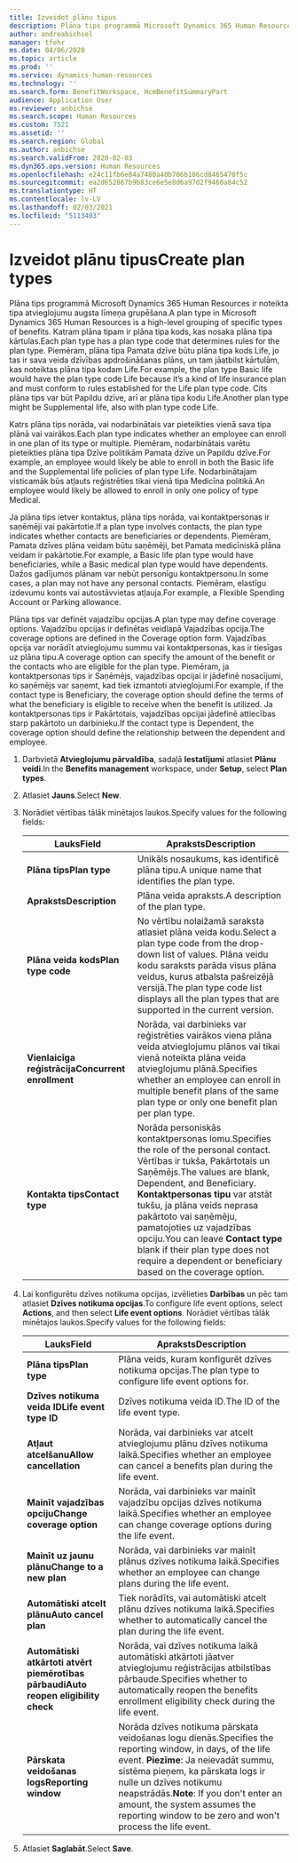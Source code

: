 ```yaml
---
title: Izveidot plānu tipus
description: Plāna tips programmā Microsoft Dynamics 365 Human Resources ir noteikta tipa atvieglojumu augsta līmeņa grupēšana. Katram plāna tipam ir plāna tipa kods, kas nosaka plāna tipa kārtulas.
author: andreabichsel
manager: tfehr
ms.date: 04/06/2020
ms.topic: article
ms.prod: ''
ms.service: dynamics-human-resources
ms.technology: ''
ms.search.form: BenefitWorkspace, HcmBenefitSummaryPart
audience: Application User
ms.reviewer: anbichse
ms.search.scope: Human Resources
ms.custom: 7521
ms.assetid: ''
ms.search.region: Global
ms.author: anbichse
ms.search.validFrom: 2020-02-03
ms.dyn365.ops.version: Human Resources
ms.openlocfilehash: e24c11fb6e84a7480a40b706b106cd8465470f5c
ms.sourcegitcommit: ea2d652867b9b83ce6e5e8d6a97d2f9460a84c52
ms.translationtype: HT
ms.contentlocale: lv-LV
ms.lasthandoff: 02/03/2021
ms.locfileid: "5113403"
---
```

# <a name="create-plan-types"></a><span data-ttu-id="564ed-104">Izveidot plānu tipus</span><span class="sxs-lookup"><span data-stu-id="564ed-104">Create plan types</span></span>

<span data-ttu-id="564ed-105">Plāna tips programmā Microsoft Dynamics 365 Human Resources ir noteikta tipa atvieglojumu augsta līmeņa grupēšana.</span><span class="sxs-lookup"><span data-stu-id="564ed-105">A plan type in Microsoft Dynamics 365 Human Resources is a high-level grouping of specific types of benefits.</span></span> <span data-ttu-id="564ed-106">Katram plāna tipam ir plāna tipa kods, kas nosaka plāna tipa kārtulas.</span><span class="sxs-lookup"><span data-stu-id="564ed-106">Each plan type has a plan type code that determines rules for the plan type.</span></span> <span data-ttu-id="564ed-107">Piemēram, plāna tipa Pamata dzīve būtu plāna tipa kods Life, jo tas ir sava veida dzīvības apdrošināšanas plāns, un tam jāatbilst kārtulām, kas noteiktas plāna tipa kodam Life.</span><span class="sxs-lookup"><span data-stu-id="564ed-107">For example, the plan type Basic life would have the plan type code Life because it’s a kind of life insurance plan and must conform to rules established for the Life plan type code.</span></span> <span data-ttu-id="564ed-108">Cits plāna tips var būt Papildu dzīve, arī ar plāna tipa kodu Life.</span><span class="sxs-lookup"><span data-stu-id="564ed-108">Another plan type might be Supplemental life, also with plan type code Life.</span></span>

<span data-ttu-id="564ed-109">Katrs plāna tips norāda, vai nodarbinātais var pieteikties vienā sava tipa plānā vai vairākos.</span><span class="sxs-lookup"><span data-stu-id="564ed-109">Each plan type indicates whether an employee can enroll in one plan of its type or multiple.</span></span> <span data-ttu-id="564ed-110">Piemēram, nodarbinātais varētu pieteikties plāna tipa Dzīve politikām Pamata dzīve un Papildu dzīve.</span><span class="sxs-lookup"><span data-stu-id="564ed-110">For example, an employee would likely be able to enroll in both the Basic life and the Supplemental life policies of plan type Life.</span></span> <span data-ttu-id="564ed-111">Nodarbinātajam visticamāk būs atļauts reģistrēties tikai vienā tipa Medicīna politikā.</span><span class="sxs-lookup"><span data-stu-id="564ed-111">An employee would likely be allowed to enroll in only one policy of type Medical.</span></span>

<span data-ttu-id="564ed-112">Ja plāna tips ietver kontaktus, plāna tips norāda, vai kontaktpersonas ir saņēmēji vai pakārtotie.</span><span class="sxs-lookup"><span data-stu-id="564ed-112">If a plan type involves contacts, the plan type indicates whether contacts are beneficiaries or dependents.</span></span> <span data-ttu-id="564ed-113">Piemēram, Pamata dzīves plāna veidam būtu saņēmēji, bet Pamata medicīniskā plāna veidam ir pakārtotie.</span><span class="sxs-lookup"><span data-stu-id="564ed-113">For example, a Basic life plan type would have beneficiaries, while a Basic medical plan type would have dependents.</span></span> <span data-ttu-id="564ed-114">Dažos gadījumos plānam var nebūt personīgu kontaktpersonu.</span><span class="sxs-lookup"><span data-stu-id="564ed-114">In some cases, a plan may not have any personal contacts.</span></span> <span data-ttu-id="564ed-115">Piemēram, elastīgu izdevumu konts vai autostāvvietas atļauja.</span><span class="sxs-lookup"><span data-stu-id="564ed-115">For example, a Flexible Spending Account or Parking allowance.</span></span>

<span data-ttu-id="564ed-116">Plāna tips var definēt vajadzību opcijas.</span><span class="sxs-lookup"><span data-stu-id="564ed-116">A plan type may define coverage options.</span></span> <span data-ttu-id="564ed-117">Vajadzību opcijas ir definētas veidlapā Vajadzības opcija.</span><span class="sxs-lookup"><span data-stu-id="564ed-117">The coverage options are defined in the Coverage option form.</span></span> <span data-ttu-id="564ed-118">Vajadzības opcija var norādīt atvieglojumu summu vai kontaktpersonas, kas ir tiesīgas uz plāna tipu.</span><span class="sxs-lookup"><span data-stu-id="564ed-118">A coverage option can specify the amount of the benefit or the contacts who are eligible for the plan type.</span></span> <span data-ttu-id="564ed-119">Piemēram, ja kontaktpersonas tips ir Saņēmējs, vajadzības opcijai ir jādefinē nosacījumi, ko saņēmējs var saņemt, kad tiek izmantoti atvieglojumi.</span><span class="sxs-lookup"><span data-stu-id="564ed-119">For example, if the contact type is Beneficiary, the coverage option should define the terms of what the beneficiary is eligible to receive when the benefit is utilized.</span></span> <span data-ttu-id="564ed-120">Ja kontaktpersonas tips ir Pakārtotais, vajadzības opcijai jādefinē attiecības starp pakārtoto un darbinieku.</span><span class="sxs-lookup"><span data-stu-id="564ed-120">If the contact type is Dependent, the coverage option should define the relationship between the dependent and employee.</span></span> 

1. <span data-ttu-id="564ed-121">Darbvietā **Atvieglojumu pārvaldība**, sadaļā **Iestatījumi** atlasiet **Plānu veidi**.</span><span class="sxs-lookup"><span data-stu-id="564ed-121">In the **Benefits management** workspace, under **Setup**, select **Plan types**.</span></span>

2. <span data-ttu-id="564ed-122">Atlasiet **Jauns**.</span><span class="sxs-lookup"><span data-stu-id="564ed-122">Select **New**.</span></span>

3. <span data-ttu-id="564ed-123">Norādiet vērtības tālāk minētajos laukos.</span><span class="sxs-lookup"><span data-stu-id="564ed-123">Specify values for the following fields:</span></span>

   | <span data-ttu-id="564ed-124">Lauks</span><span class="sxs-lookup"><span data-stu-id="564ed-124">Field</span></span> | <span data-ttu-id="564ed-125">Apraksts</span><span class="sxs-lookup"><span data-stu-id="564ed-125">Description</span></span> |
   | --- | --- |
   | <span data-ttu-id="564ed-126">**Plāna tips**</span><span class="sxs-lookup"><span data-stu-id="564ed-126">**Plan type**</span></span> | <span data-ttu-id="564ed-127">Unikāls nosaukums, kas identificē plāna tipu.</span><span class="sxs-lookup"><span data-stu-id="564ed-127">A unique name that identifies the plan type.</span></span> |
   | <span data-ttu-id="564ed-128">**Apraksts**</span><span class="sxs-lookup"><span data-stu-id="564ed-128">**Description**</span></span> | <span data-ttu-id="564ed-129">Plāna veida apraksts.</span><span class="sxs-lookup"><span data-stu-id="564ed-129">A description of the plan type.</span></span> |
   | <span data-ttu-id="564ed-130">**Plāna veida kods**</span><span class="sxs-lookup"><span data-stu-id="564ed-130">**Plan type code**</span></span> | <span data-ttu-id="564ed-131">No vērtību nolaižamā saraksta atlasiet plāna veida kodu.</span><span class="sxs-lookup"><span data-stu-id="564ed-131">Select a plan type code from the drop-down list of values.</span></span> <span data-ttu-id="564ed-132">Plāna veidu kodu saraksts parāda visus plāna veidus, kurus atbalsta pašreizējā versijā.</span><span class="sxs-lookup"><span data-stu-id="564ed-132">The plan type code list displays all the plan types that are supported in the current version.</span></span> |
   | <span data-ttu-id="564ed-133">**Vienlaicīga reģistrācija**</span><span class="sxs-lookup"><span data-stu-id="564ed-133">**Concurrent enrollment**</span></span> | <span data-ttu-id="564ed-134">Norāda, vai darbinieks var reģistrēties vairākos viena plāna veida atvieglojumu plānos vai tikai vienā noteikta plāna veida atvieglojumu plānā.</span><span class="sxs-lookup"><span data-stu-id="564ed-134">Specifies whether an employee can enroll in multiple benefit plans of the same plan type or only one benefit plan per plan type.</span></span> |
   | <span data-ttu-id="564ed-135">**Kontakta tips**</span><span class="sxs-lookup"><span data-stu-id="564ed-135">**Contact type**</span></span> | <span data-ttu-id="564ed-136">Norāda personiskās kontaktpersonas lomu.</span><span class="sxs-lookup"><span data-stu-id="564ed-136">Specifies the role of the personal contact.</span></span> <span data-ttu-id="564ed-137">Vērtības ir tukša, Pakārtotais un Saņēmējs.</span><span class="sxs-lookup"><span data-stu-id="564ed-137">The values are blank, Dependent, and Beneficiary.</span></span> <span data-ttu-id="564ed-138">**Kontaktpersonas tipu** var atstāt tukšu, ja plāna veids neprasa pakārtoto vai saņēmēju, pamatojoties uz vajadzības opciju.</span><span class="sxs-lookup"><span data-stu-id="564ed-138">You can leave **Contact type** blank if their plan type does not require a dependent or beneficiary based on the coverage option.</span></span> |

4. <span data-ttu-id="564ed-139">Lai konfigurētu dzīves notikuma opcijas, izvēlieties **Darbības** un pēc tam atlasiet **Dzīves notikuma opcijas**.</span><span class="sxs-lookup"><span data-stu-id="564ed-139">To configure life event options, select **Actions**, and then select **Life event options**.</span></span> <span data-ttu-id="564ed-140">Norādiet vērtības tālāk minētajos laukos.</span><span class="sxs-lookup"><span data-stu-id="564ed-140">Specify values for the following fields:</span></span>

   | <span data-ttu-id="564ed-141">Lauks</span><span class="sxs-lookup"><span data-stu-id="564ed-141">Field</span></span> | <span data-ttu-id="564ed-142">Apraksts</span><span class="sxs-lookup"><span data-stu-id="564ed-142">Description</span></span> |
   | --- | --- |
   | <span data-ttu-id="564ed-143">**Plāna tips**</span><span class="sxs-lookup"><span data-stu-id="564ed-143">**Plan type**</span></span> | <span data-ttu-id="564ed-144">Plāna veids, kuram konfigurēt dzīves notikuma opcijas.</span><span class="sxs-lookup"><span data-stu-id="564ed-144">The plan type to configure life event options for.</span></span> |
   | <span data-ttu-id="564ed-145">**Dzīves notikuma veida ID**</span><span class="sxs-lookup"><span data-stu-id="564ed-145">**Life event type ID**</span></span> | <span data-ttu-id="564ed-146">Dzīves notikuma veida ID.</span><span class="sxs-lookup"><span data-stu-id="564ed-146">The ID of the life event type.</span></span> |
   | <span data-ttu-id="564ed-147">**Atļaut atcelšanu**</span><span class="sxs-lookup"><span data-stu-id="564ed-147">**Allow cancellation**</span></span> | <span data-ttu-id="564ed-148">Norāda, vai darbinieks var atcelt atvieglojumu plānu dzīves notikuma laikā.</span><span class="sxs-lookup"><span data-stu-id="564ed-148">Specifies whether an employee can cancel a benefits plan during the life event.</span></span> |
   | <span data-ttu-id="564ed-149">**Mainīt vajadzības opciju**</span><span class="sxs-lookup"><span data-stu-id="564ed-149">**Change coverage option**</span></span> | <span data-ttu-id="564ed-150">Norāda, vai darbinieks var mainīt vajadzību opcijas dzīves notikuma laikā.</span><span class="sxs-lookup"><span data-stu-id="564ed-150">Specifies whether an employee can change coverage options during the life event.</span></span> |
   | <span data-ttu-id="564ed-151">**Mainīt uz jaunu plānu**</span><span class="sxs-lookup"><span data-stu-id="564ed-151">**Change to a new plan**</span></span> | <span data-ttu-id="564ed-152">Norāda, vai darbinieks var mainīt plānus dzīves notikuma laikā.</span><span class="sxs-lookup"><span data-stu-id="564ed-152">Specifies whether an employee can change plans during the life event.</span></span> |
   | <span data-ttu-id="564ed-153">**Automātiski atcelt plānu**</span><span class="sxs-lookup"><span data-stu-id="564ed-153">**Auto cancel plan**</span></span> | <span data-ttu-id="564ed-154">Tiek norādīts, vai automātiski atcelt plānu dzīves notikuma laikā.</span><span class="sxs-lookup"><span data-stu-id="564ed-154">Specifies whether to automatically cancel the plan during the life event.</span></span> |
   | <span data-ttu-id="564ed-155">**Automātiski atkārtoti atvērt piemērotības pārbaudi**</span><span class="sxs-lookup"><span data-stu-id="564ed-155">**Auto reopen eligibility check**</span></span> | <span data-ttu-id="564ed-156">Norāda, vai dzīves notikuma laikā automātiski atkārtoti jāatver atvieglojumu reģistrācijas atbilstības pārbaude.</span><span class="sxs-lookup"><span data-stu-id="564ed-156">Specifies whether to automatically reopen the benefits enrollment eligibility check during the life event.</span></span> |
   | <span data-ttu-id="564ed-157">**Pārskata veidošanas logs**</span><span class="sxs-lookup"><span data-stu-id="564ed-157">**Reporting window**</span></span> | <span data-ttu-id="564ed-158">Norāda dzīves notikuma pārskata veidošanas logu dienās.</span><span class="sxs-lookup"><span data-stu-id="564ed-158">Specifies the reporting window, in days, of the life event.</span></span> <span data-ttu-id="564ed-159">**Piezīme**: Ja neievadāt summu, sistēma pieņem, ka pārskata logs ir nulle un dzīves notikumu neapstrādās.</span><span class="sxs-lookup"><span data-stu-id="564ed-159">**Note**: If you don't enter an amount, the system assumes the reporting window to be zero and won't process the life event.</span></span> |

5. <span data-ttu-id="564ed-160">Atlasiet **Saglabāt**.</span><span class="sxs-lookup"><span data-stu-id="564ed-160">Select **Save**.</span></span> 
